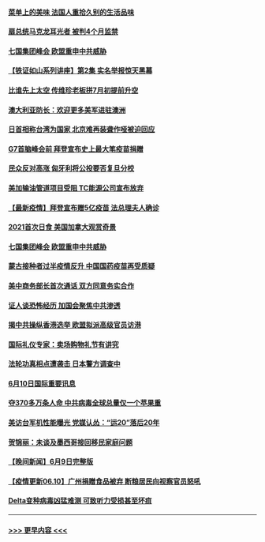 #### [菜单上的美味 法国人重拾久别的生活品味](../pages/prog202/a103139911.md?t=06110652) 
#### [扇总统马克龙耳光者 被判4个月监禁](../pages/prog202/a103139913.md?t=06110652) 
#### [七国集团峰会 欧盟重申中共威胁](../pages/prog202/a103139928.md?t=06110652) 
#### [【铁证如山系列讲座】第2集 实名举报惊天黑幕](../pages/prog202/a103139907.md?t=06110652) 
#### [比谁先上太空 传维珍老板拼7月初提前升空](../pages/prog202/a103139903.md?t=06110652) 
#### [澳大利亚防长：欢迎更多美军进驻澳洲](../pages/prog202/a103139894.md?t=06110652) 
#### [日首相称台湾为国家 北京难再装聋作哑被迫回应](../pages/prog202/a103139828.md?t=06110652) 
#### [G7首脑峰会前 拜登宣布史上最大笔疫苗捐赠](../pages/prog202/a103139878.md?t=06110652) 
#### [民众反对高涨 匈牙利将公投要否复旦分校](../pages/prog202/a103139870.md?t=06110652) 
#### [美加输油管道项目受阻 TC能源公司宣布放弃](../pages/prog202/a103139729.md?t=06110652) 
#### [【最新疫情】拜登宣布赠5亿疫苗 法总理夫人确诊](../pages/prog202/a103139723.md?t=06110652) 
#### [2021首次日食 美国加拿大观赏奇景](../pages/prog202/a103139736.md?t=06110652) 
#### [七国集团峰会 欧盟重申中共威胁](../pages/prog202/a103139685.md?t=06110652) 
#### [蒙古接种者过半疫情反升 中国国药疫苗再受质疑](../pages/prog202/a103139606.md?t=06110652) 
#### [美中商务部长首次通话 双方同意务实合作](../pages/prog202/a103139637.md?t=06110652) 
#### [证人谈恐怖经历 加国会聚焦中共渗透](../pages/prog202/a103139625.md?t=06110652) 
#### [揭中共操纵香港选举 欧盟拟派高级官员访港](../pages/prog202/a103139484.md?t=06110652) 
#### [国际礼仪专家：卖场购物礼节有讲究](../pages/prog202/a103139433.md?t=06110652) 
#### [法轮功真相点遭袭击 日本警方调查中](../pages/prog202/a103139422.md?t=06110652) 
#### [6月10日国际重要讯息](../pages/prog202/a103139420.md?t=06110652) 
#### [夺370多万条人命 中共病毒全球总量仅一个苹果重](../pages/prog202/a103139407.md?t=06110652) 
#### [美访台军机性能曝光 党媒认怂：“运20”落后20年](../pages/prog202/a103139349.md?t=06110652) 
#### [贺锦丽：未谈及墨西哥接回移民家庭问题](../pages/prog202/a103138997.md?t=06110652) 
#### [【晚间新闻】6月9日完整版](../pages/prog202/a103139203.md?t=06110652) 
#### [【疫情更新06.10】广州捐赠食品被弃 断粮居民向视察官员怒吼](../pages/prog202/a103133785.md?t=06110652) 
#### [Delta变种病毒凶猛难测 可致听力受损甚至坏疽](../pages/prog202/a103138690.md?t=06110652) 

----
#### [ >>> 更早内容 <<< ](../indexes/prog202-earlier.md)

